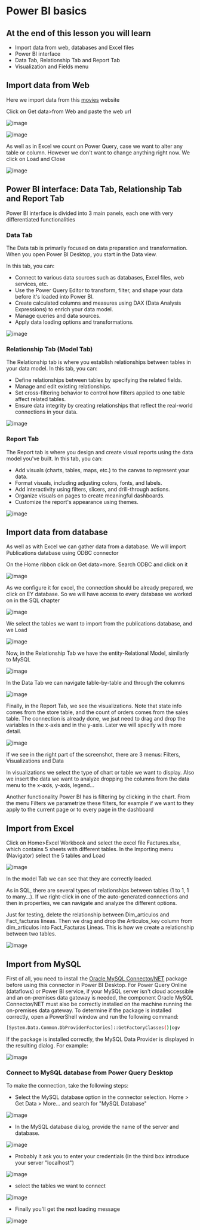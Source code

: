 # Power BI basics

## At the end of this lesson you will learn

- Import data from web, databases and Excel files
- Power BI interface
- Data Tab, Relationship Tab and Report Tab
- Visualization and Fields menu


## Import data from Web

Here we import data from this [movies](http://www.boxofficemojo.com/alltime/world/) website

Click on Get data>from Web and paste the web url 

![image](https://github.com/bvzq/Bussines-Intelligence-Course/assets/74789933/8fe281ce-66ff-4ec3-affa-bbfcbd8d4313)


![image](https://github.com/bvzq/Bussines-Intelligence-Course/assets/74789933/f7852213-a39d-4ee1-b799-d6aae4852a18)

As well as in Excel we count on Power Query, case we want to alter any table or column. However we don't want to change anything right now. We click on Load and Close

![image](https://github.com/bvzq/Bussines-Intelligence-Course/assets/74789933/d1b60b3c-5d30-4b6d-8d60-79b3f8f30b2c)


## Power BI interface: Data Tab, Relationship Tab and Report Tab

Power BI interface is divided into 3 main panels, each one with very differentiated functionalities

### Data Tab

The Data tab is primarily focused on data preparation and transformation. When you open Power BI Desktop, you start in the Data view. 

In this tab, you can:

- Connect to various data sources such as databases, Excel files, web services, etc.
- Use the Power Query Editor to transform, filter, and shape your data before it's loaded into Power BI.
- Create calculated columns and measures using DAX (Data Analysis Expressions) to enrich your data model.
- Manage queries and data sources.
- Apply data loading options and transformations.

![image](https://github.com/bvzq/Bussines-Intelligence-Course/assets/74789933/e17a23ee-7bcd-43fe-bdb2-8d59e6a284c3)


### Relationship Tab (Model Tab)

The Relationship tab is where you establish relationships between tables in your data model. In this tab, you can:

- Define relationships between tables by specifying the related fields.
- Manage and edit existing relationships.
- Set cross-filtering behavior to control how filters applied to one table affect related tables.
- Ensure data integrity by creating relationships that reflect the real-world connections in your data.

![image](https://github.com/bvzq/Bussines-Intelligence-Course/assets/74789933/9079f15b-5cd7-41e5-ac2b-5d1f607bf2b1)

### Report Tab

The Report tab is where you design and create visual reports using the data model you've built. In this tab, you can:

- Add visuals (charts, tables, maps, etc.) to the canvas to represent your data.
- Format visuals, including adjusting colors, fonts, and labels.
- Add interactivity using filters, slicers, and drill-through actions.
- Organize visuals on pages to create meaningful dashboards.
- Customize the report's appearance using themes.

![image](https://github.com/bvzq/Bussines-Intelligence-Course/assets/74789933/12f1d471-d33c-4c8d-925f-02b6e16d3291)

## Import data from database

As well as with Excel we can gather data from a database. We will import Publications database using ODBC connector

On the Home ribbon click on Get data>more. Search ODBC and click on it

![image](https://github.com/bvzq/Bussines-Intelligence-Course/assets/74789933/0c4d14a2-9b41-4cff-aea3-912322d1685f)

As we configure it for excel, the connection should be already prepared, we click on EY database. So we will have access to every database we worked on in the SQL chapter

![image](https://github.com/bvzq/Bussines-Intelligence-Course/assets/74789933/10e45010-a611-4ab7-8a83-47de46c8544e)


We select the tables we want to import from the publications database, and we Load

![image](https://github.com/bvzq/Bussines-Intelligence-Course/assets/74789933/9917eaff-b075-410f-a8e8-b430001f236a)

Now, in the Relationship Tab we have the entity-Relational Model, similarly to MySQL

![image](https://github.com/bvzq/Bussines-Intelligence-Course/assets/74789933/f95b1968-5213-4996-a2f7-532ec305fccb)

In the Data Tab we can navigate table-by-table and through the columns

![image](https://github.com/bvzq/Bussines-Intelligence-Course/assets/74789933/af1b229c-9469-409e-8f48-e77a3940ac3b)

Finally, in the Report Tab, we see the visualizations. Note that state info comes from the store table, and the count of orders comes from the sales table. The connection is already done, we jsut need to drag and drop the variables in the x-axis and in the y-axis. Later we will specify with more detail.

![image](https://github.com/bvzq/Bussines-Intelligence-Course/assets/74789933/2d3a4e2e-c184-4011-b627-45fb25bf12bb)


If we see in the right part of the screenshot, there are 3 menus: Filters, Visualizations and Data

In visualizations we select the type of chart or table we want to display. Also we insert the data we want to analyze dropping the columns from the data menu to the x-axis, y-axis, legend...

Another functionality Power BI has is filtering by clicking in the chart. From the menu Filters we parametrize these filters, for example if we want to they apply to the current page or to every page in the dashboard

## Import from Excel

Click on Home>Excel Workbook and select the excel file Factures.xlsx, which contains 5 sheets with different tables. In the Importing menu (Navigator) select the 5 tables and Load

![image](https://github.com/bvzq/Bussines-Intelligence-Course/assets/74789933/4d867411-1b80-43d4-9c2f-be5711ae5ab0)

In the model Tab we can see that they are correctly loaded.

As in SQL, there are several types of relationships between tables (1 to 1, 1 to many...). If we right-click in one of the auto-generated connections and then in properties, we can navigate and analyze the different options.

Just for testing, delete the relationship between Dim_articulos and Fact_facturas lineas. Then we drag and drop the Articulos_key column from dim_articulos into Fact_Facturas Lineas. This is how we create a relationship between two tables.

![image](https://github.com/bvzq/Bussines-Intelligence-Course/assets/74789933/13cedd3e-a3b8-47cf-8946-c4483d71f989)


## Import from MySQL

First of all, you need to install the [Oracle MySQL Connector/NET](https://dev.mysql.com/downloads/connector/net/) package before using this connector in Power BI Desktop. For Power Query Online (dataflows) or Power BI service, if your MySQL server isn't cloud accessible and an on-premises data gateway is needed, the component Oracle MySQL Connector/NET must also be correctly installed on the machine running the on-premises data gateway. To determine if the package is installed correctly, open a PowerShell window and run the following command:

```bash
[System.Data.Common.DbProviderFactories]::GetFactoryClasses()|ogv
```

If the package is installed correctly, the MySQL Data Provider is displayed in the resulting dialog. For example:

![image](./MySQL_data_provider.png)


### Connect to MySQL database from Power Query Desktop
To make the connection, take the following steps:

 - Select the MySQL database option in the connector selection. Home > Get Data > More... and search for "MySQL Database"

![image](./Get_Data.png)

 - In the MySQL database dialog, provide the name of the server and database. 

![image](./MySQL_database_server.png)

 - Probably it ask you to enter your credentials (In the third box introduce your server "localhost")

![image](./enter_credentials.png)

 - select the tables we want to connect
 
![image](./Select_tables.png)

 - Finally you'll get the next loading message
 
![image](./Loading_tables.png)
























